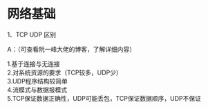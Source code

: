 # 网络基础

1、TCP UDP 区别

A：（可查看阮一峰大佬的博客，了解详细内容）

1.基于连接与无连接 <br>2.对系统资源的要求（TCP较多，UDP少）<br>3.UDP程序结构较简单 <br>4.流模式与数据报模式 <br>5.TCP保证数据正确性，UDP可能丢包，TCP保证数据顺序，UDP不保证
